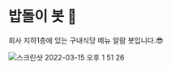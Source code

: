 # 밥돌이 봇 🦉
회사 지하1층에 있는 구내식당 메뉴 알람 봇입니다.😎   

![스크린샷 2022-03-15 오후 1 51 26](https://user-images.githubusercontent.com/23313008/158308824-9cd952e7-f6d0-4afb-becf-8302a295d27a.png)
